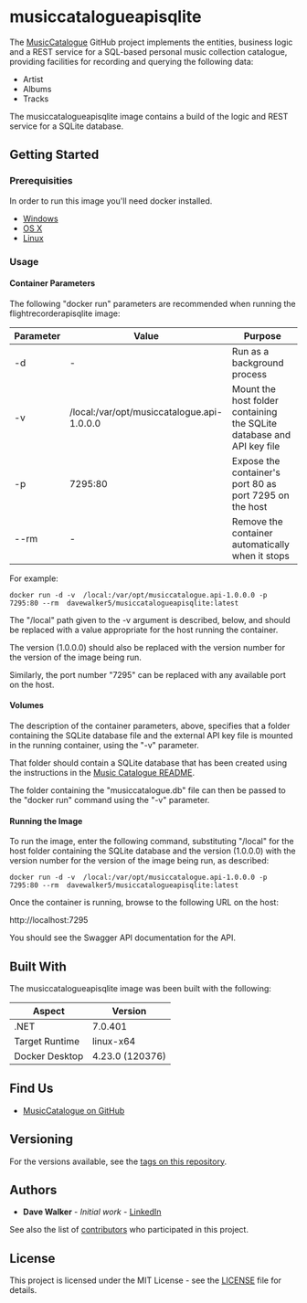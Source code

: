 # musiccatalogueapisqlite

The [MusicCatalogue](https://github.com/davewalker5/MusicCatalogue) GitHub project implements the entities, business logic and a REST service for a SQL-based personal music collection catalogue, providing facilities for recording and querying the following data:

- Artist
- Albums
- Tracks

The musiccatalogueapisqlite image contains a build of the logic and REST service for a SQLite database.

## Getting Started

### Prerequisities

In order to run this image you'll need docker installed.

- [Windows](https://docs.docker.com/windows/started)
- [OS X](https://docs.docker.com/mac/started/)
- [Linux](https://docs.docker.com/linux/started/)

### Usage

#### Container Parameters

The following "docker run" parameters are recommended when running the flightrecorderapisqlite image:

| Parameter | Value                                      | Purpose                                                               |
| --------- | ------------------------------------------ | --------------------------------------------------------------------- |
| -d        | -                                          | Run as a background process                                           |
| -v        | /local:/var/opt/musiccatalogue.api-1.0.0.0 | Mount the host folder containing the SQLite database and API key file |
| -p        | 7295:80                                    | Expose the container's port 80 as port 7295 on the host               |
| --rm      | -                                          | Remove the container automatically when it stops                      |

For example:

```shell
docker run -d -v  /local:/var/opt/musiccatalogue.api-1.0.0.0 -p 7295:80 --rm  davewalker5/musiccatalogueapisqlite:latest
```

The "/local" path given to the -v argument is described, below, and should be replaced with a value appropriate for the host running the container.

The version (1.0.0.0) should also be replaced with the version number for the version of the image being run.

Similarly, the port number "7295" can be replaced with any available port on the host.

#### Volumes

The description of the container parameters, above, specifies that a folder containing the SQLite database file and the external API key file is mounted in the running container, using the "-v" parameter.

That folder should contain a SQLite database that has been created using the instructions in the [Music Catalogue README](https://github.com/davewalker5/MusicCatalogue).

The folder containing the "musiccatalogue.db" file can then be passed to the "docker run" command using the "-v" parameter.

#### Running the Image

To run the image, enter the following command, substituting "/local" for the host folder containing the SQLite database and the version (1.0.0.0) with the version number for the version of the image being run, as described:

```shell
docker run -d -v  /local:/var/opt/musiccatalogue.api-1.0.0.0 -p 7295:80 --rm  davewalker5/musiccatalogueapisqlite:latest
```

Once the container is running, browse to the following URL on the host:

http://localhost:7295

You should see the Swagger API documentation for the API.

## Built With

The musiccatalogueapisqlite image was been built with the following:

| Aspect         | Version         |
| -------------- | --------------- |
| .NET           | 7.0.401         |
| Target Runtime | linux-x64       |
| Docker Desktop | 4.23.0 (120376) |

## Find Us

- [MusicCatalogue on GitHub](https://github.com/davewalker5/MusicCatalogue)

## Versioning

For the versions available, see the [tags on this repository](https://github.com/davewalker5/MusicCatalogue/tags).

## Authors

- **Dave Walker** - _Initial work_ - [LinkedIn](https://github.com/)

See also the list of [contributors](https://github.com/davewalker5/MusicCatalogue.Api/contributors) who
participated in this project.

## License

This project is licensed under the MIT License - see the [LICENSE](https://github.com/davewalker5/MusicCatalogue/blob/master/LICENSE) file for details.
